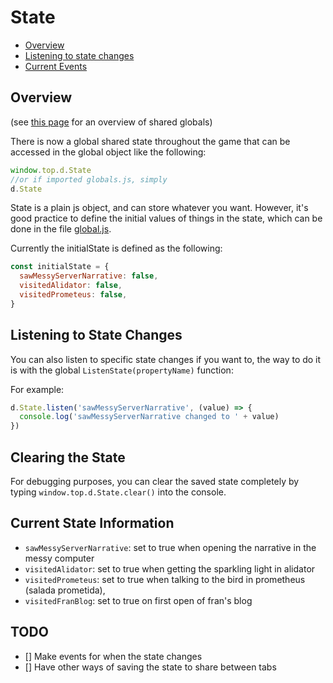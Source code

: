 State
=====

- [Overview](#overview)
- [Listening to state changes](#listening-to-events)
- [Current Events](#current-state-information)

Overview
--------

(see [this page](/docs/Sharing.md) for an overview of shared globals)

There is now a global shared state throughout the game that can be accessed in the global object like the following:

```js
window.top.d.State
//or if imported globals.js, simply
d.State
```

State is a plain js object, and can store whatever you want. However, it's good practice to define the initial values of things in the state, which can be done in the file [global.js](/global.js).

Currently the initialState is defined as the following:
```js
const initialState = {
  sawMessyServerNarrative: false,
  visitedAlidator: false,
  visitedPrometeus: false,
}
```

Listening to State Changes
--------------------------

You can also listen to specific state changes if you want to, the way to do it is with the global `ListenState(propertyName)` function:

For example:

```js
d.State.listen('sawMessyServerNarrative', (value) => {
  console.log('sawMessyServerNarrative changed to ' + value)
})
```

Clearing the State
------------------
For debugging purposes, you can clear the saved state completely by typing `window.top.d.State.clear()` into the console.

Current State Information
-------------------------

  - `sawMessyServerNarrative`: set to true when opening the narrative in the messy computer
  - `visitedAlidator`: set to true when getting the sparkling light in alidator
  - `visitedPrometeus`: set to true when talking to the bird in prometheus (salada prometida),
  - `visitedFranBlog`: set to true on first open of fran's blog

TODO
----

 - [] Make events for when the state changes
 - [] Have other ways of saving the state to share between tabs
